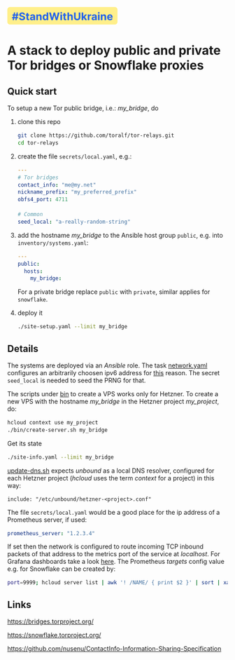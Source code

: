 [![StandWithUkraine](https://raw.githubusercontent.com/vshymanskyy/StandWithUkraine/main/badges/StandWithUkraine.svg)](https://github.com/vshymanskyy/StandWithUkraine/blob/main/docs/README.md)

# A stack to deploy public and private Tor bridges or Snowflake proxies

## Quick start

To setup a new Tor public bridge, i.e.: _my_bridge_, do

1. clone this repo

   ```bash
   git clone https://github.com/toralf/tor-relays.git
   cd tor-relays
   ```

1. create the file `secrets/local.yaml`, e.g.:

   ```yaml
   ---
   # Tor bridges
   contact_info: "me@my.net"
   nickname_prefix: "my_preferred_prefix"
   obfs4_port: 4711

   # Common
   seed_local: "a-really-random-string"
   ```

1. add the hostname _my_bridge_ to the Ansible host group `public`, e.g. into `inventory/systems.yaml`:

   ```yaml
   ---
   public:
     hosts:
       my_bridge:
   ```

   For a private bridge replace `public` with `private`, similar applies for `snowflake`.

1. deploy it

   ```bash
   ./site-setup.yaml --limit my_bridge
   ```

## Details

The systems are deployed via an _Ansible_ role.
The task [network.yaml](./playbooks/roles/setup/tasks/network.yaml)
configures an arbitrarily choosen ipv6 address for [this](./playbooks/roles/setup/tasks/network.yaml#L2) reason.
The secret `seed_local` is needed to seed the PRNG for that.

The scripts under [bin](./bin) to create a VPS works only for Hetzner.
To create a new VPS with the hostname _my_bridge_ in the Hetzner project _my_project_, do:

```bash
hcloud context use my_project
./bin/create-server.sh my_bridge
```

Get its state

```bash
./site-info.yaml --limit my_bridge
```

[update-dns.sh](./bin/update-dns.sh) expects _unbound_ as a local DNS resolver,
configured for each Hetzner project (_hcloud_ uses the term _context_ for a project) in this way:

```config
include: "/etc/unbound/hetzner-<project>.conf"
```

The file `secrets/local.yaml` would be a good place for the ip address of a Prometheus server, if used:

```yaml
prometheus_server: "1.2.3.4"
```

If set then the network is configured to route incoming TCP inbound packets of that address
to the metrics port of the service at _localhost_.
For Grafana dashboards take a look [here](https://github.com/toralf/torutils/tree/main/dashboards).
The Prometheus _targets_ config value e.g. for Snowflake can be created by:

```bash
port=9999; hcloud server list | awk '! /NAME/ { print $2 }' | sort | xargs | sed -e 's,^,[",' -e 's,$,:'$port'"],' -e 's, ,:'$port'"\, ",g'
```

## Links

https://bridges.torproject.org/

https://snowflake.torproject.org/

https://github.com/nusenu/ContactInfo-Information-Sharing-Specification
